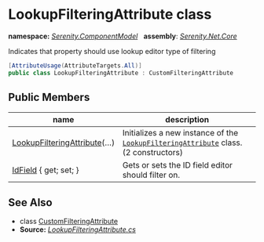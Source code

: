 # LookupFilteringAttribute class
**namespace:** *[Serenity.ComponentModel](../README.md#serenity.componentmodel-namespace)*   **assembly**: *[Serenity.Net.Core](../README.md)*

Indicates that property should use lookup editor type of filtering

```csharp
[AttributeUsage(AttributeTargets.All)]
public class LookupFilteringAttribute : CustomFilteringAttribute
```

## Public Members

| name | description |
| --- | --- |
| [LookupFilteringAttribute](LookupFilteringAttribute/LookupFilteringAttribute.md)(…) | Initializes a new instance of the [`LookupFilteringAttribute`](LookupFilteringAttribute.md) class. (2 constructors) |
| [IdField](LookupFilteringAttribute/IdField.md) { get; set; } | Gets or sets the ID field editor should filter on. |

## See Also

* class [CustomFilteringAttribute](CustomFilteringAttribute.md)
* **Source:** *[LookupFilteringAttribute.cs](https://github.com/serenity-is/Serenity/blob/master/src/Serenity.Net.Core/ComponentModel/Columns/Filtering/BasicFilteringTypes/LookupFilteringAttribute.cs)*